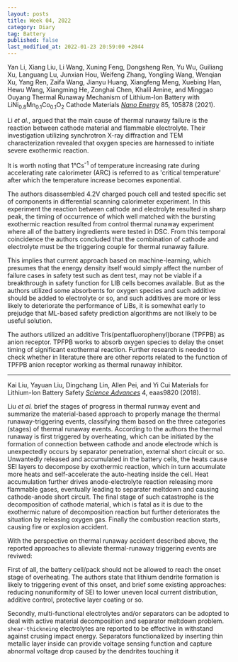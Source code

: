 ```yaml
---
layout: posts
title: Week 04, 2022
category: Diary
tag: Battery
published: false
last_modified_at: 2022-01-23 20:59:00 +2044
---
```


Yan Li, Xiang Liu, Li Wang, Xuning Feng, Dongsheng Ren, Yu Wu, Guiliang Xu, Languang Lu, Junxian Hou, Weifeng Zhang, Yongling Wang, Wenqian Xu, Yang Ren, Zaifa Wang, Jianyu Huang, Xiangfeng Meng, Xuebing Han, Hewu Wang, Xiangming He, Zonghai Chen, Khalil Amine, and Minggao Ouyang
Thermal Runaway Mechanism of Lithium-Ion Battery with LiNi<sub>0.8</sub>Mn<sub>0.1</sub>Co<sub>0.1</sub>O<sub>2</sub> Cathode Materials
<i><u>Nano Energy</u></i> 85, 105878 (2021).

Li <i>et al.</i>, argued that the main cause of thermal runaway failure is the reaction between cathode material and flammable electrolyte.  Their investigation utilizing synchrotron X-ray diffraction and TEM characterization revealed that oxygen species are harnessed to initiate severe exothermic reaction.

It is worth noting that 1℃s<sup>-1</sup> of temperature increasing rate during accelerating rate calorimeter (ARC) is referred to as 'critical temperature' after which the temperature increase becomes exponential.

The authors disassembled 4.2V charged pouch cell and tested specific set of components in differential scanning calorimeter experiment.  In this experiment the reaction between cathode and electrolyte resulted in sharp peak, the timing of occurrence of which well matched with the bursting exothermic reaction resulted from control thermal runaway experiment where all of the battery ingredients were tested in DSC.  From this temporal coincidence the authors concluded that the combination of cathode and electrolyte must be the triggering couple for thermal runaway failure.

This implies that current approach based on machine-learning, which presumes that the energy density itself would simply affect the number of failure cases in safety test such as dent test, may not be viable if a breakthrough in safety function for LIB cells becomes available.  But as the authors utilized some absorbents for oxygen species and such additive should be added to electrolyte or so, and such additives are more or less likely to deteriorate the performance of LiBs, it is somewhat early to prejudge that ML-based safety prediction algorithms are not likely to be useful solution.

The authors utilized an additive Tris(pentafluorophenyl)borane (TPFPB) as anion receptor.  TPFPB works to absorb oxygen species to delay the onset timing of significant exothermal reaction.  Further research is needed to check whether in literature there are other reports related to the function of TPFPB anion receptor working as thermal runaway inhibitor.

***

Kai Liu, Yayuan Liu, Dingchang Lin, Allen Pei, and Yi Cui
Materials for Lithium-Ion Battery Safety
<i><u>Science Advances</u></i> 4, eaas9820 (2018).

Liu <i>et al.</i> brief the stages of progress in thermal runway event and summarize the material-based approach to properly manage the thermal runaway-triggering events, classifying them based on the three categories (stages) of thermal runaway events.  According to the authors the thermal runaway is first triggered by overheating, which can be initiated by the formation of connection between cathode and anode electrode which is unexpectedly occurs by separator penetration, external short circuit or so.  Unwantedly released and accumulated in the battery cells, the heats cause SEI layers to decompose by exothermic reaction, which in turn accumulate more heats and self-accelerate the auto-heating inside the cell.  Heat accumulation further drives anode-electrolyte reaction releasing more flammable gases, eventually leading to separater meltdown and causing cathode-anode short circuit.  The final stage of such catastrophe is the decomposition of cathode material, which is fatal as it is due to the exothermic nature of decomposition reaction but further deteriorates the situation by releasing oxygen gas.  Finally the combustion reaction starts, causing fire or explosion accident.

With the perspective on thermal runaway accident described above, the reported approaches to alleviate thermal-runaway triggering events are reviwed:

First of all, the battery cell/pack should not be allowed to reach the onset stage of overheating.  The authors state that lithium dendrite formation is likely to triggering event of this onset, and brief some existing approaches: reducing nonuniformity of SEI to lower uneven local current distribution, additive control, protective layer coating or so.

Secondly, multi-functional electrolytes and/or separators can be adopted to deal with active material decomposition and separator meltdown problem.  `shear-thickneing` electrolytes are reported to be effective in withstand against crusing impact energy.  Separators functionalized by inserting thin metallic layer inside can provide voltage sensing function and capture abnormal voltage drop caused by the dendrites touching it
